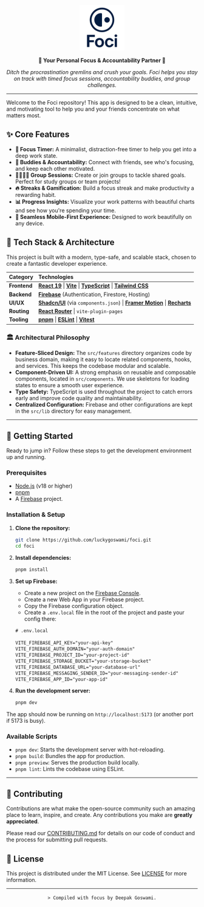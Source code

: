 <div align="center">
  <img src="public/icons/logo.png" alt="Foci Logo" width="120px" />
  <p><strong>🎯 Your Personal Focus & Accountability Partner 🎯</strong></p>
  <p><i>Ditch the procrastination gremlins and crush your goals. Foci helps you stay on track with timed focus sessions, accountability buddies, and group challenges.</i></p>
</div>

<!-- [![Build Status](https://img.shields.io/badge/build-passing-brightgreen)](https://github.com)
[![License: MIT](https://img.shields.io/badge/License-MIT-yellow.svg)](https://opensource.org/licenses/MIT)
[![PRs Welcome](https://img.shields.io/badge/PRs-welcome-brightgreen.svg)](CONTRIBUTING.md)
[![pnpm](https://img.shields.io/badge/maintained%20with-pnpm-yellow.svg)](https://pnpm.io/) -->

---

Welcome to the Foci repository! This app is designed to be a clean, intuitive, and motivating tool to help you and your friends concentrate on what matters most.

## ✨ Core Features

- **🎯 Focus Timer:** A minimalist, distraction-free timer to help you get into a deep work state.
- **🤝 Buddies & Accountability:** Connect with friends, see who's focusing, and keep each other motivated.
- **👨‍👩‍👧‍👦 Group Sessions:** Create or join groups to tackle shared goals. Perfect for study groups or team projects!
- **🔥 Streaks & Gamification:** Build a focus streak and make productivity a rewarding habit.
- **📊 Progress Insights:** Visualize your work patterns with beautiful charts and see how you're spending your time.
- **📱 Seamless Mobile-First Experience:** Designed to work beautifully on any device.

## 🚀 Tech Stack & Architecture

This project is built with a modern, type-safe, and scalable stack, chosen to create a fantastic developer experience.

| Category     | Technologies                                                                                                                                                               |
| :----------- | :------------------------------------------------------------------------------------------------------------------------------------------------------------------------- |
| **Frontend** | [**React 19**](https://react.dev/) \| [**Vite**](https://vitejs.dev/) \| [**TypeScript**](https://www.typescriptlang.org/) \| [**Tailwind CSS**](https://tailwindcss.com/) |
| **Backend**  | [**Firebase**](https://firebase.google.com/) (Authentication, Firestore, Hosting)                                                                                          |
| **UI/UX**    | [**Shadcn/UI**](https://ui.shadcn.com/) (via `components.json`) \| [**Framer Motion**](https://www.framer.com/motion/) \| [**Recharts**](https://recharts.org/)            |
| **Routing**  | [**React Router**](https://reactrouter.com/) \| `vite-plugin-pages`                                                                                                        |
| **Tooling**  | [**pnpm**](https://pnpm.io/) \| [**ESLint**](https://eslint.org/) \| [**Vitest**](https://vitest.dev/)                                                                     |

### 🏛️ Architectural Philosophy

- **Feature-Sliced Design:** The `src/features` directory organizes code by business domain, making it easy to locate related components, hooks, and services. This keeps the codebase modular and scalable.
- **Component-Driven UI:** A strong emphasis on reusable and composable components, located in `src/components`. We use skeletons for loading states to ensure a smooth user experience.
- **Type Safety:** TypeScript is used throughout the project to catch errors early and improve code quality and maintainability.
- **Centralized Configuration:** Firebase and other configurations are kept in the `src/lib` directory for easy management.

---

## 🏁 Getting Started

Ready to jump in? Follow these steps to get the development environment up and running.

### Prerequisites

- [Node.js](https://nodejs.org/) (v18 or higher)
- [pnpm](https://pnpm.io/installation)
- A [Firebase](https://firebase.google.com/) project.

### Installation & Setup

1.  **Clone the repository:**

    ```bash
    git clone https://github.com/luckygoswami/foci.git
    cd foci
    ```

2.  **Install dependencies:**

    ```bash
    pnpm install
    ```

3.  **Set up Firebase:**

    - Create a new project on the [Firebase Console](https://console.firebase.google.com/).
    - Create a new Web App in your Firebase project.
    - Copy the Firebase configuration object.
    - Create a `.env.local` file in the root of the project and paste your config there:

    ```env
    # .env.local

    VITE_FIREBASE_API_KEY="your-api-key"
    VITE_FIREBASE_AUTH_DOMAIN="your-auth-domain"
    VITE_FIREBASE_PROJECT_ID="your-project-id"
    VITE_FIREBASE_STORAGE_BUCKET="your-storage-bucket"
    VITE_FIREBASE_DATABASE_URL="your-database-url"
    VITE_FIREBASE_MESSAGING_SENDER_ID="your-messaging-sender-id"
    VITE_FIREBASE_APP_ID="your-app-id"
    ```

4.  **Run the development server:**
    ```bash
    pnpm dev
    ```

The app should now be running on `http://localhost:5173` (or another port if 5173 is busy).

### Available Scripts

- `pnpm dev`: Starts the development server with hot-reloading.
- `pnpm build`: Bundles the app for production.
- `pnpm preview`: Serves the production build locally.
- `pnpm lint`: Lints the codebase using ESLint.

---

## 🤝 Contributing

Contributions are what make the open-source community such an amazing place to learn, inspire, and create. Any contributions you make are **greatly appreciated**.

Please read our [CONTRIBUTING.md](CONTRIBUTING.md) for details on our code of conduct and the process for submitting pull requests.

## 📜 License

This project is distributed under the MIT License. See [LICENSE](LICENSE) for more information.

---

<div align="center">
  <code>> Compiled with focus by Deepak Goswami.</code>
</div>
